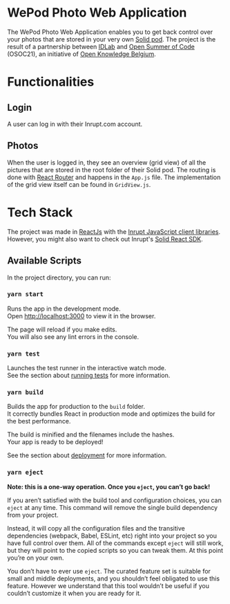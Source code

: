 # WePod Photo Web Application
The WePod Photo Web Application enables you to get back control over your photos that are stored in your very own [Solid pod](https://signup.pod.inrupt.com/). The project is the result of a partnership between [IDLab](https://idlab.technology/) and [Open Summer of Code](https://osoc.be/) (OSOC21), an initiative of [Open Knowledge Belgium](https://openknowledge.be/). 
<!-- More explanation of our own project -->

# Functionalities
## Login
A user can log in with their Inrupt.com account.

## Photos
When the user is logged in, they see an overview (grid view) of all the pictures that are stored in the root folder of their Solid pod. The routing is done with [React Router](https://reactrouter.com/) and happens in the `App.js` file. The implementation of the grid view itself can be found in `GridView.js`.

# Tech Stack
The project was made in [ReactJs](https://reactjs.org/) with the [Inrupt JavaScript client libraries](https://docs.inrupt.com/developer-tools/javascript/client-libraries/). However, you might also want to check out Inrupt's [Solid React SDK](https://docs.inrupt.com/developer-tools/javascript/react-sdk/).


## Available Scripts

In the project directory, you can run:

### `yarn start`

Runs the app in the development mode.\
Open [http://localhost:3000](http://localhost:3000) to view it in the browser.

The page will reload if you make edits.\
You will also see any lint errors in the console.

### `yarn test`

Launches the test runner in the interactive watch mode.\
See the section about [running tests](https://facebook.github.io/create-react-app/docs/running-tests) for more information.

### `yarn build`

Builds the app for production to the `build` folder.\
It correctly bundles React in production mode and optimizes the build for the best performance.

The build is minified and the filenames include the hashes.\
Your app is ready to be deployed!

See the section about [deployment](https://facebook.github.io/create-react-app/docs/deployment) for more information.

### `yarn eject`

**Note: this is a one-way operation. Once you `eject`, you can’t go back!**

If you aren’t satisfied with the build tool and configuration choices, you can `eject` at any time. This command will remove the single build dependency from your project.

Instead, it will copy all the configuration files and the transitive dependencies (webpack, Babel, ESLint, etc) right into your project so you have full control over them. All of the commands except `eject` will still work, but they will point to the copied scripts so you can tweak them. At this point you’re on your own.

You don’t have to ever use `eject`. The curated feature set is suitable for small and middle deployments, and you shouldn’t feel obligated to use this feature. However we understand that this tool wouldn’t be useful if you couldn’t customize it when you are ready for it.
